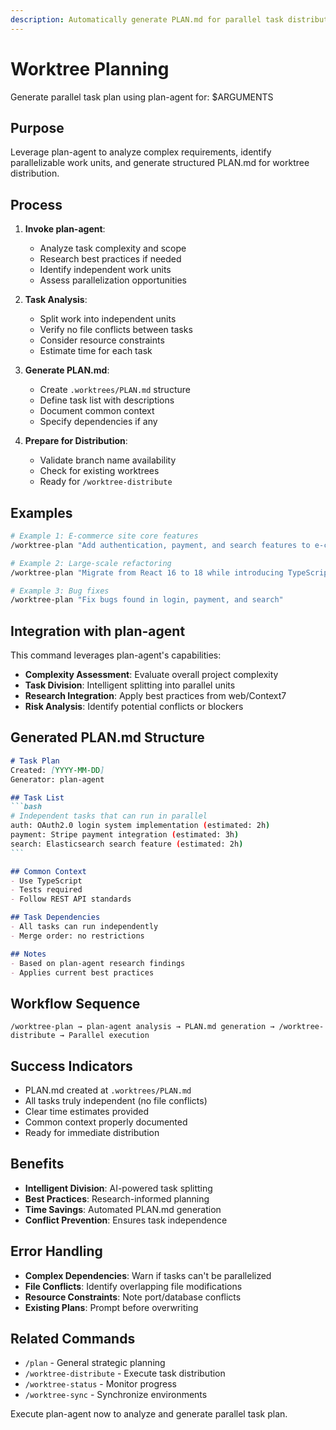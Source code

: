 ```yaml
---
description: Automatically generate PLAN.md for parallel task distribution using plan-agent
---
```


# Worktree Planning

Generate parallel task plan using plan-agent for: $ARGUMENTS

## Purpose
Leverage plan-agent to analyze complex requirements, identify parallelizable work units, and generate structured PLAN.md for worktree distribution.

## Process

1. **Invoke plan-agent**:
   - Analyze task complexity and scope
   - Research best practices if needed
   - Identify independent work units
   - Assess parallelization opportunities

2. **Task Analysis**:
   - Split work into independent units
   - Verify no file conflicts between tasks
   - Consider resource constraints
   - Estimate time for each task

3. **Generate PLAN.md**:
   - Create `.worktrees/PLAN.md` structure
   - Define task list with descriptions
   - Document common context
   - Specify dependencies if any

4. **Prepare for Distribution**:
   - Validate branch name availability
   - Check for existing worktrees
   - Ready for `/worktree-distribute`

## Examples

```bash
# Example 1: E-commerce site core features
/worktree-plan "Add authentication, payment, and search features to e-commerce site"

# Example 2: Large-scale refactoring
/worktree-plan "Migrate from React 16 to 18 while introducing TypeScript"

# Example 3: Bug fixes
/worktree-plan "Fix bugs found in login, payment, and search"
```

## Integration with plan-agent

This command leverages plan-agent's capabilities:
- **Complexity Assessment**: Evaluate overall project complexity
- **Task Division**: Intelligent splitting into parallel units
- **Research Integration**: Apply best practices from web/Context7
- **Risk Analysis**: Identify potential conflicts or blockers

## Generated PLAN.md Structure

````markdown
# Task Plan
Created: [YYYY-MM-DD]
Generator: plan-agent

## Task List
```bash
# Independent tasks that can run in parallel
auth: OAuth2.0 login system implementation (estimated: 2h)
payment: Stripe payment integration (estimated: 3h)  
search: Elasticsearch search feature (estimated: 2h)
```

## Common Context
- Use TypeScript
- Tests required
- Follow REST API standards

## Task Dependencies
- All tasks can run independently
- Merge order: no restrictions

## Notes
- Based on plan-agent research findings
- Applies current best practices
````

## Workflow Sequence

```text
/worktree-plan → plan-agent analysis → PLAN.md generation → /worktree-distribute → Parallel execution
```

## Success Indicators

- PLAN.md created at `.worktrees/PLAN.md`
- All tasks truly independent (no file conflicts)
- Clear time estimates provided
- Common context properly documented
- Ready for immediate distribution

## Benefits

- **Intelligent Division**: AI-powered task splitting
- **Best Practices**: Research-informed planning
- **Time Savings**: Automated PLAN.md generation
- **Conflict Prevention**: Ensures task independence

## Error Handling

- **Complex Dependencies**: Warn if tasks can't be parallelized
- **File Conflicts**: Identify overlapping file modifications
- **Resource Constraints**: Note port/database conflicts
- **Existing Plans**: Prompt before overwriting

## Related Commands

- `/plan` - General strategic planning
- `/worktree-distribute` - Execute task distribution
- `/worktree-status` - Monitor progress
- `/worktree-sync` - Synchronize environments

Execute plan-agent now to analyze and generate parallel task plan.